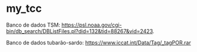 # my_tcc

Banco de dados TSM: https://psl.noaa.gov/cgi-bin/db_search/DBListFiles.pl?did=132&tid=88267&vid=2423.

Banco de dados tubarão-sardo: https://www.iccat.int/Data/Tag/_tagPOR.rar
